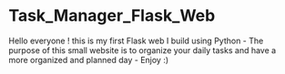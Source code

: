 # Task_Manager_Flask_Web
Hello everyone ! this is my first Flask web I build using Python - The purpose of this small website is to organize your daily tasks and have a more organized and planned day - Enjoy :)

